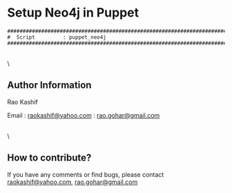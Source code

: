 # Setup Neo4j in Puppet
```
###############################################################################
#  Script         : puppet_neo4j
###############################################################################
```

\
\

Author Information
------------------

Rao Kashif

Email : raokashif@yahoo.com
      : rao.gohar@gmail.com


\
\



How to contribute?
------------------
If you have any comments or find bugs, please contact raokashif@yahoo.com, rao.gohar@gmail.com




